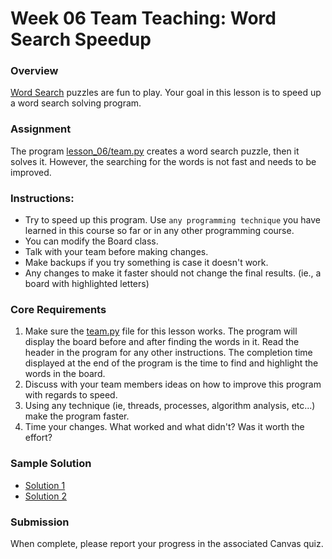 # Week 06 Team Teaching: Word Search Speedup

### Overview

[Word Search](https://thewordsearch.com/) puzzles are fun to play. Your goal in this lesson is to speed up a word search solving program.

### Assignment

The program [lesson_06/team.py](../team/team.py) creates a word search puzzle, then it solves it. However, the searching for the words is not fast and needs to be improved.

### Instructions:

- Try to speed up this program. Use `any programming technique` you have learned in this course so far or in any other programming course.
- You can modify the Board class.
- Talk with your team before making changes.
- Make backups if you try something is case it doesn't work.
- Any changes to make it faster should not change the final results. (ie., a board with highlighted letters)

### Core Requirements

1. Make sure the [team.py](../team/team.py) file for this lesson works. The program will display the board before and after finding the words in it. Read the header in the program for any other instructions.  The completion time displayed at the end of the program is the time to find and highlight the words in the board.
2. Discuss with your team members ideas on how to improve this program with regards to speed.
3. Using any technique (ie, threads, processes, algorithm analysis, etc...)  make the program faster.
4. Time your changes. What worked and what didn't?  Was it worth the effort?

### Sample Solution

- [Solution 1](../team/team06-solution1.py)
- [Solution 2](../team/team06-solution2.py)

### Submission

When complete, please report your progress in the associated Canvas quiz.
